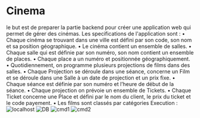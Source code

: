 # Cinema
 le but est de preparer la partie backend pour créer une application web  qui permet de gérer des cinémas.
 Les specifications de l'application sont :
• Chaque cinéma se trouvant dans une ville est défini par son code, son nom et sa position géographique.
• Le cinéma contient un ensemble de salles.
• Chaque salle qui est définie par son numéro, son nom contient un ensemble de places.
• Chaque place a un numéro et positionnée géographiquement.
• Quotidiennement, on programme plusieurs projections de films dans des salles.
• Chaque Projection se déroule dans une séance, concerne un Film et se déroule dans une Salle à un date de
projection et un prix fixe.
• Chaque séance est définie par son numéro et l’heure de début de la séance.
• Chaque projection on prévoie un ensemble de Tickets.
• Chaque Ticket concerne une Place et défini par le nom du client, le prix du ticket et le code payement.
• Les films sont classés par catégories
Execution :
![localhost](https://user-images.githubusercontent.com/96680578/147409113-6310498d-db5a-4b42-8e51-27d1601aa1ff.PNG)
![DB](https://user-images.githubusercontent.com/96680578/147409156-de790e9f-5bf5-4a53-95ef-669f6bcc4923.PNG)
![cmd1](https://user-images.githubusercontent.com/96680578/147409326-f47d2c2c-b16a-44ad-bbbf-df300c1e35a4.PNG)
![cmd2](https://user-images.githubusercontent.com/96680578/147409324-774ddb05-4ab6-4f9f-bac6-8c43544664c0.PNG)
